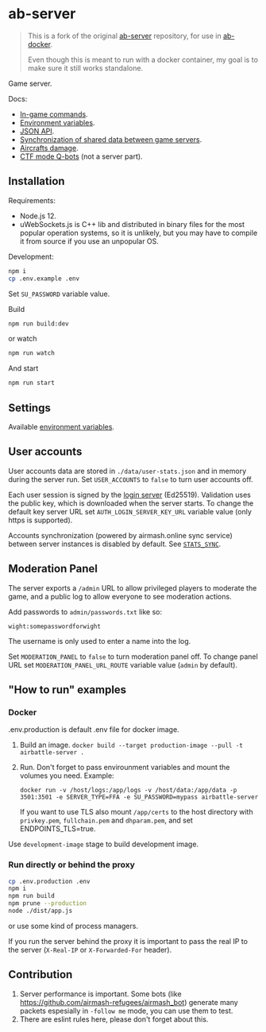 # ab-server

> This is a fork of the original [ab-server](https://github.com/airmash-refugees/airmash-frontend) repository, for use in [ab-docker](https://github.com/parsehex/ab-docker).
>
> Even though this is meant to run with a docker container, my goal is to make sure it still works standalone.

Game server.

Docs:

- [In-game commands](./docs/commands.md).
- [Environment variables](./docs/env-variables.md).
- [JSON API](./docs/api.md).
- [Synchronization of shared data between game servers](./docs/sync.md).
- [Aircrafts damage](./docs/damage.md).
- [CTF mode Q-bots](./docs/ctf-bots.md) (not a server part).

## Installation

Requirements:

- Node.js 12.
- uWebSockets.js is C++ lib and distributed in binary files for the most popular operation systems, so it is unlikely, but you may have to compile it from source if you use an unpopular OS.

Development:

```sh
npm i
cp .env.example .env
```

Set `SU_PASSWORD` variable value.

Build

```sh
npm run build:dev
```

or watch

```sh
npm run watch
```

And start

```sh
npm run start
```

## Settings

Available [environment variables](./docs/env-variables.md).

## User accounts

User accounts data are stored in `./data/user-stats.json` and in memory during the server run. Set `USER_ACCOUNTS` to `false` to turn user accounts off.

Each user session is signed by the [login server](https://github.com/airmash-refugees/airmash-backend) (Ed25519). Validation uses the public key, which is downloaded when the server starts. To change the default key server URL set `AUTH_LOGIN_SERVER_KEY_URL` variable value (only https is supported).

Accounts synchronization (powered by airmash.online sync service) between server instances is disabled by default. See [`STATS_SYNC`](./docs/env-variables.md#stats_sync).

## Moderation Panel

The server exports a `/admin` URL to allow privileged players to moderate the
game, and a public log to allow everyone to see moderation actions.

Add passwords to `admin/passwords.txt` like so:

```
wight:somepasswordforwight
```

The username is only used to enter a name into the log.

Set `MODERATION_PANEL` to `false` to turn moderation panel off. To change panel URL set `MODERATION_PANEL_URL_ROUTE` variable value (`admin` by default).

## "How to run" examples

### Docker

.env.production is default .env file for docker image.

1. Build an image.
   `docker build --target production-image --pull -t airbattle-server .`
2. Run. Don't forget to pass envirounment variables and mount the volumes you need. Example:

   `docker run -v /host/logs:/app/logs -v /host/data:/app/data -p 3501:3501 -e SERVER_TYPE=FFA -e SU_PASSWORD=mypass airbattle-server`

   If you want to use TLS also mount `/app/certs` to the host directory with `privkey.pem`, `fullchain.pem` and `dhparam.pem`, and set ENDPOINTS_TLS=true.

Use `development-image` stage to build development image.

### Run directly or behind the proxy

```sh
cp .env.production .env
npm i
npm run build
npm prune --production
node ./dist/app.js
```

or use some kind of process managers.

If you run the server behind the proxy it is important to pass the real IP to the server (`X-Real-IP` or `X-Forwarded-For` header).

## Contribution

1. Server performance is important. Some bots (like https://github.com/airmash-refugees/airmash_bot) generate many packets espesially in `-follow me` mode, you can use them to test.
2. There are eslint rules here, please don't forget about this.
